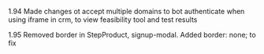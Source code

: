 1.94
Made changes ot accept multiple domains to bot authenticate when using iframe in crm, to view feasibility tool and test results

1.95
Removed border in StepProduct, signup-modal. Added border: none; to fix
